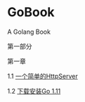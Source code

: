 # GoBook
A Golang Book

第一部分

第一章

1.1 [一个简单的HttpServer](part1/chap1/chap1_1/README.md)

1.2 [下载安装Go 1.11](part1/chap1/chap1_2/README.md)
